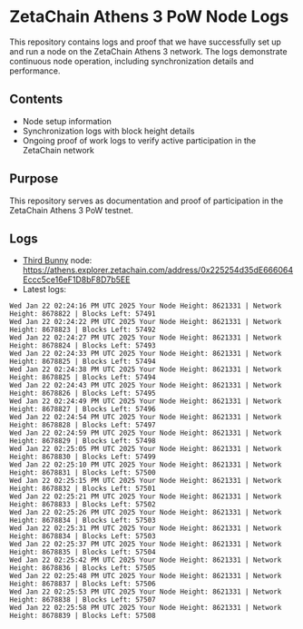 # ZetaChain Athens 3 PoW Node Logs
This repository contains logs and proof that we have successfully set up and run a node on the ZetaChain Athens 3 network. The logs demonstrate continuous node operation, including synchronization details and performance.

## Contents
- Node setup information
- Synchronization logs with block height details
- Ongoing proof of work logs to verify active participation in the ZetaChain network

## Purpose
This repository serves as documentation and proof of participation in the ZetaChain Athens 3 PoW testnet.

## Logs

- [Third Bunny](https://thirdbunny.xyz/) node: https://athens.explorer.zetachain.com/address/0x225254d35dE666064Eccc5ce16eF1D8bF8D7b5EE
- Latest logs:
```
Wed Jan 22 02:24:16 PM UTC 2025 Your Node Height: 8621331 | Network Height: 8678822 | Blocks Left: 57491
Wed Jan 22 02:24:22 PM UTC 2025 Your Node Height: 8621331 | Network Height: 8678823 | Blocks Left: 57492
Wed Jan 22 02:24:27 PM UTC 2025 Your Node Height: 8621331 | Network Height: 8678824 | Blocks Left: 57493
Wed Jan 22 02:24:33 PM UTC 2025 Your Node Height: 8621331 | Network Height: 8678825 | Blocks Left: 57494
Wed Jan 22 02:24:38 PM UTC 2025 Your Node Height: 8621331 | Network Height: 8678825 | Blocks Left: 57494
Wed Jan 22 02:24:43 PM UTC 2025 Your Node Height: 8621331 | Network Height: 8678826 | Blocks Left: 57495
Wed Jan 22 02:24:49 PM UTC 2025 Your Node Height: 8621331 | Network Height: 8678827 | Blocks Left: 57496
Wed Jan 22 02:24:54 PM UTC 2025 Your Node Height: 8621331 | Network Height: 8678828 | Blocks Left: 57497
Wed Jan 22 02:24:59 PM UTC 2025 Your Node Height: 8621331 | Network Height: 8678829 | Blocks Left: 57498
Wed Jan 22 02:25:05 PM UTC 2025 Your Node Height: 8621331 | Network Height: 8678830 | Blocks Left: 57499
Wed Jan 22 02:25:10 PM UTC 2025 Your Node Height: 8621331 | Network Height: 8678831 | Blocks Left: 57500
Wed Jan 22 02:25:15 PM UTC 2025 Your Node Height: 8621331 | Network Height: 8678832 | Blocks Left: 57501
Wed Jan 22 02:25:21 PM UTC 2025 Your Node Height: 8621331 | Network Height: 8678833 | Blocks Left: 57502
Wed Jan 22 02:25:26 PM UTC 2025 Your Node Height: 8621331 | Network Height: 8678834 | Blocks Left: 57503
Wed Jan 22 02:25:31 PM UTC 2025 Your Node Height: 8621331 | Network Height: 8678834 | Blocks Left: 57503
Wed Jan 22 02:25:37 PM UTC 2025 Your Node Height: 8621331 | Network Height: 8678835 | Blocks Left: 57504
Wed Jan 22 02:25:42 PM UTC 2025 Your Node Height: 8621331 | Network Height: 8678836 | Blocks Left: 57505
Wed Jan 22 02:25:48 PM UTC 2025 Your Node Height: 8621331 | Network Height: 8678837 | Blocks Left: 57506
Wed Jan 22 02:25:53 PM UTC 2025 Your Node Height: 8621331 | Network Height: 8678838 | Blocks Left: 57507
Wed Jan 22 02:25:58 PM UTC 2025 Your Node Height: 8621331 | Network Height: 8678839 | Blocks Left: 57508
```
